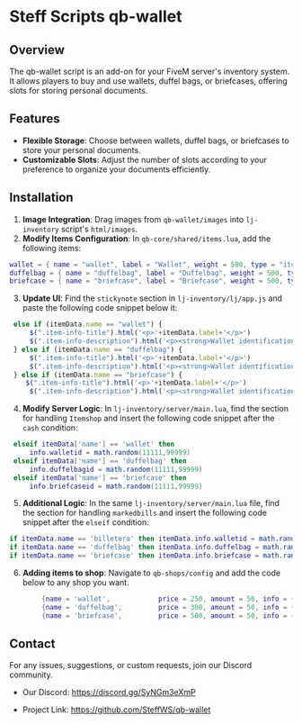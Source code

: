 # Steff Scripts qb-wallet

## Overview
The qb-wallet script is an add-on for your FiveM server's inventory system. It allows players to buy and use wallets, duffel bags, or briefcases, offering slots for storing personal documents.

## Features
- **Flexible Storage**: Choose between wallets, duffel bags, or briefcases to store your personal documents.
- **Customizable Slots**: Adjust the number of slots according to your preference to organize your documents efficiently.

## Installation
1. **Image Integration**: Drag images from `qb-wallet/images` into `lj-inventory` script's `html/images`.
2. **Modify Items Configuration**: In `qb-core/shared/items.lua`, add the following items:
```lua
wallet = { name = "wallet", label = "Wallet", weight = 500, type = "item", image = "wallet.png", unique = true, useable = true, shouldClose = false, combinable = nil, description = "" },
duffelbag = { name = "duffelbag", label = "Duffelbag", weight = 500, type = "item", image = "duffelbag.png", unique = true, useable = true, shouldClose = false, combinable = nil, description = "" },
briefcase = { name = "briefcase", label = "Briefcase", weight = 500, type = "item", image = "briefcase.png", unique = true, useable = true, shouldClose = false, combinable = nil, description = "" },
```

3. **Update UI**: Find the `stickynote` section in `lj-inventory/lj/app.js` and paste the following code snippet below it:
```javascript
 else if (itemData.name == "wallet") {
     $(".item-info-title").html('<p>'+itemData.label+'</p>')
     $(".item-info-description").html('<p><strong>Wallet identification number: </strong><span>' + itemData.info.walletid);    
 } else if (itemData.name == "duffelbag") {
     $(".item-info-title").html('<p>'+itemData.label+'</p>')
     $(".item-info-description").html('<p><strong>Wallet identification number: </strong><span>' + itemData.info.duffelbagid);    
 } else if (itemData.name == "briefcase") {
    $(".item-info-title").html('<p>'+itemData.label+'</p>')
     $(".item-info-description").html('<p><strong>Wallet identification number: </strong><span>' + itemData.info.briefcaseid); 
```

4. **Modify Server Logic**: In `lj-inventory/server/main.lua`, find the section for handling `Itemshop` and insert the following code snippet after the `cash` condition:
```lua
 elseif itemData['name'] == 'wallet' then
     info.walletid = math.random(11111,99999)
 elseif itemData['name'] == 'duffelbag' then
     info.duffelbagid = math.random(11111,99999)
 elseif itemData['name'] == 'briefcase' then
     info.briefcaseid = math.random(11111,99999)
```

5. **Additional Logic**: In the same `lj-inventory/server/main.lua` file, find the section for handling `markedbills` and insert the following code snippet after the `elseif` condition:
```lua
if itemData.name == 'billetera' then itemData.info.walletid = math.random(11111,99999) end -- Wallet item
if itemData.name == 'duffelbag' then itemData.info.duffelbag = math.random(11111,99999) end -- Duffelbag item
if itemData.name == 'briefcase' then itemData.info.briefcase = math.random(11111,99999) end -- Briefcase item
```

6. **Adding items to shop**: Navigate to `qb-shops/config` and add the code below to any shop you want.
```lua
        {name = 'wallet',            price = 250, amount = 50, info = {}, type = 'item'},
        {name = 'duffelbag',         price = 300, amount = 50, info = {}, type = 'item'},
        {name = 'briefcase',         price = 500, amount = 50, info = {}, type = 'item'},
```

## Contact
For any issues, suggestions, or custom requests, join our Discord community.

- Our Discord: https://discord.gg/SyNGm3eXmP

- Project Link: https://github.com/SteffWS/qb-wallet
